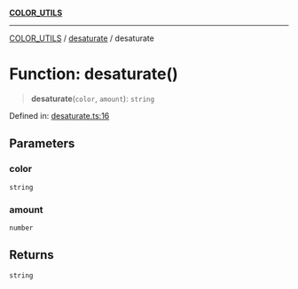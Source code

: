 [**COLOR_UTILS**](../../README.md)

***

[COLOR_UTILS](../../README.md) / [desaturate](../README.md) / desaturate

# Function: desaturate()

> **desaturate**(`color`, `amount`): `string`

Defined in: [desaturate.ts:16](https://github.com/dailker/everyutil/blob/0531b9744e97cf76b2fb0fb9c6a72c61ec9e2b23/src/color/desaturate.ts#L16)

## Parameters

### color

`string`

### amount

`number`

## Returns

`string`
